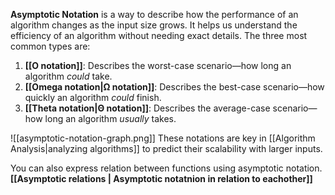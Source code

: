 **Asymptotic Notation** is a way to describe how the performance of an algorithm changes as the input size grows. It helps us understand the efficiency of an algorithm without needing exact details. The three most common types are:

1. **[[O notation]]**: Describes the worst-case scenario—how long an algorithm *could* take.
2. **[[Omega notation|Ω notation]]**: Describes the best-case scenario—how quickly an algorithm *could* finish.
3. **[[Theta notation|Θ notation]]**: Describes the average-case scenario—how long an algorithm *usually* takes.

![[asymptotic-notation-graph.png]]
These notations are key in [[Algorithm Analysis|analyzing algorithms]] to predict their scalability with larger inputs.

You can also express relation between functions using asymptotic notation.
**[[Asymptotic relations | Asymptotic notatnion in relation to eachother]]**